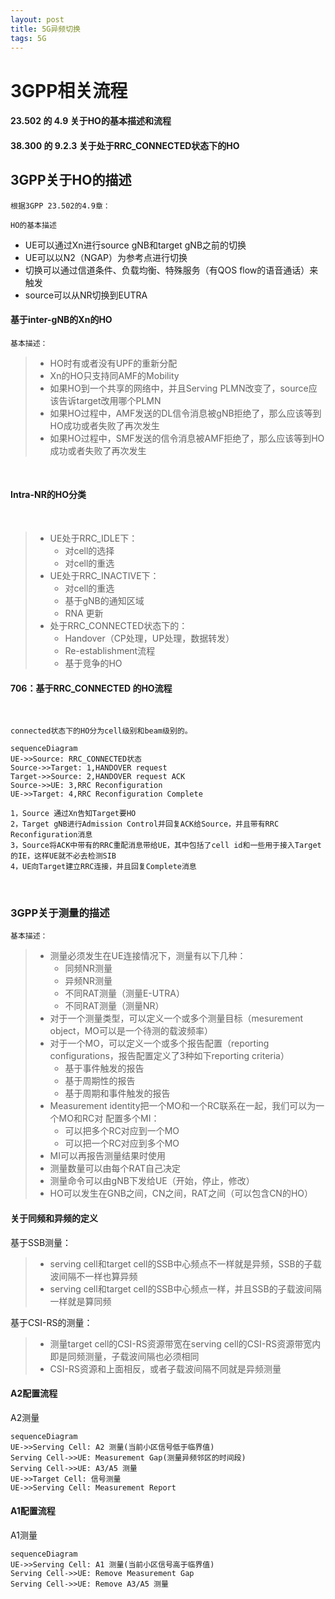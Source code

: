 ```yaml
---
layout: post
title: 5G异频切换
tags: 5G
---
```





# 3GPP相关流程



#### 23.502 的 4.9 关于HO的基本描述和流程

#### 38.300 的 9.2.3 关于处于RRC_CONNECTED状态下的HO



## 3GPP关于HO的描述



	根据3GPP 23.502的4.9章：
	
	HO的基本描述

* UE可以通过Xn进行source gNB和target gNB之前的切换
* UE可以以N2（NGAP）为参考点进行切换
* 切换可以通过信道条件、负载均衡、特殊服务（有QOS flow的语音通话）来触发
* source可以从NR切换到EUTRA



#### 基于inter-gNB的Xn的HO



	基本描述：

> - HO时有或者没有UPF的重新分配
> - Xn的HO只支持同AMF的Mobility
> - 如果HO到一个共享的网络中，并且Serving PLMN改变了，source应该告诉target改用哪个PLMN
> - 如果HO过程中，AMF发送的DL信令消息被gNB拒绝了，那么应该等到HO成功或者失败了再次发生
> - 如果HO过程中，SMF发送的信令消息被AMF拒绝了，那么应该等到HO成功或者失败了再次发生

​	

#### Intra-NR的HO分类

​	

> * UE处于RRC_IDLE下：
>   * 对cell的选择
>   * 对cell的重选
> * UE处于RRC_INACTIVE下：
>   * 对cell的重选
>   * 基于gNB的通知区域
>   * RNA 更新
> * 处于RRC_CONNECTED状态下的：
>   * Handover（CP处理，UP处理，数据转发）
>   * Re-establishment流程
>   * 基于竞争的HO





#### 706：基于RRC_CONNECTED 的HO流程

​	

	connected状态下的HO分为cell级别和beam级别的。


```mermaid
sequenceDiagram
UE->>Source: RRC_CONNECTED状态
Source->>Target: 1,HANDOVER request
Target->>Source: 2,HANDOVER request ACK
Source->>UE: 3,RRC Reconfiguration
UE->>Target: 4,RRC Reconfiguration Complete
```
    1，Source 通过Xn告知Target要HO
    2，Target gNB进行Admission Control并回复ACK给Source，并且带有RRC Reconfiguration消息
    3，Source将ACK中带有的RRC重配消息带给UE，其中包括了cell id和一些用于接入Target的IE，这样UE就不必去检测SIB
    4，UE向Target建立RRC连接，并且回复Complete消息


​	


### 3GPP关于测量的描述



	基本描述：

> * 测量必须发生在UE连接情况下，测量有以下几种：
>   * 同频NR测量
>   * 异频NR测量
>   * 不同RAT测量（测量E-UTRA）
>   * 不同RAT测量（测量NR）
> * 对于一个测量类型，可以定义一个或多个测量目标（mesurement object，MO可以是一个待测的载波频率）
> * 对于一个MO，可以定义一个或多个报告配置（reporting configurations，报告配置定义了3种如下reporting criteria）
>   * 基于事件触发的报告
>   * 基于周期性的报告
>   * 基于周期和事件触发的报告
> * Measurement identity把一个MO和一个RC联系在一起，我们可以为一个MO和RC对 配置多个MI：
>   * 可以把多个RC对应到一个MO
>   * 可以把一个RC对应到多个MO
> * MI可以再报告测量结果时使用
> * 测量数量可以由每个RAT自己决定
> * 测量命令可以由gNB下发给UE（开始，停止，修改）
> * HO可以发生在GNB之间，CN之间，RAT之间（可以包含CN的HO）

#### 关于同频和异频的定义

基于SSB测量：
> * serving cell和target cell的SSB中心频点不一样就是异频，SSB的子载波间隔不一样也算异频
> * serving cell和target cell的SSB中心频点一样，并且SSB的子载波间隔一样就是算同频

基于CSI-RS的测量：
> * 测量target cell的CSI-RS资源带宽在serving cell的CSI-RS资源带宽内即是同频测量，子载波间隔也必须相同
> * CSI-RS资源和上面相反，或者子载波间隔不同就是异频测量


#### A2配置流程

A2测量
```mermaid
sequenceDiagram
UE->>Serving Cell: A2 测量(当前小区信号低于临界值)
Serving Cell->>UE: Measurement Gap(测量异频邻区的时间段)
Serving Cell->>UE: A3/A5 测量
UE->>Target Cell: 信号测量
UE->>Serving Cell: Measurement Report
```

#### A1配置流程

A1测量

```mermaid
sequenceDiagram
UE->>Serving Cell: A1 测量(当前小区信号高于临界值)
Serving Cell->>UE: Remove Measurement Gap
Serving Cell->>UE: Remove A3/A5 测量
```